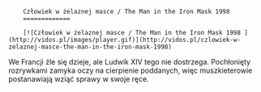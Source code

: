 
        Człowiek w żelaznej masce / The Man in the Iron Mask 1998 
        =============
        
        [![Człowiek w żelaznej masce / The Man in the Iron Mask 1998 ](http://vidos.pl/images/player.gif)](http://vidos.pl/czlowiek-w-zelaznej-masce-the-man-in-the-iron-mask-1998)
        
        
 We Francji źle się dzieje, ale Ludwik XIV tego nie dostrzega. Pochłonięty rozrywkami zamyka oczy na cierpienie poddanych, więc muszkieterowie postanawiają wziąć sprawy w swoje ręce.
    